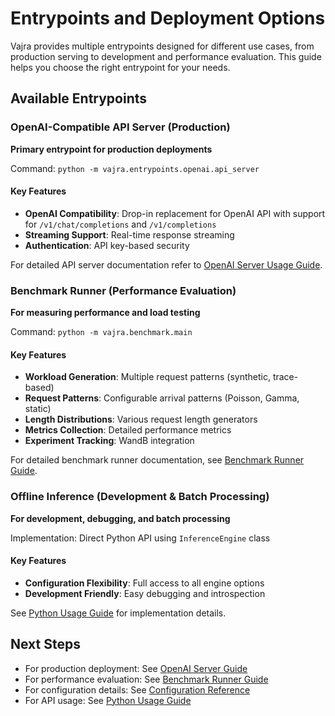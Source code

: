 # Entrypoints and Deployment Options

Vajra provides multiple entrypoints designed for different use cases, from production serving to development and performance evaluation. This guide helps you choose the right entrypoint for your needs.

## Available Entrypoints

### OpenAI-Compatible API Server (Production)

**Primary entrypoint for production deployments**

Command: `python -m vajra.entrypoints.openai.api_server`

#### Key Features
- **OpenAI Compatibility**: Drop-in replacement for OpenAI API with support for `/v1/chat/completions` and `/v1/completions`
- **Streaming Support**: Real-time response streaming
- **Authentication**: API key-based security

For detailed API server documentation refer to [OpenAI Server Usage Guide](openai_server.md).

### Benchmark Runner (Performance Evaluation)

**For measuring performance and load testing**

Command: `python -m vajra.benchmark.main`

#### Key Features
- **Workload Generation**: Multiple request patterns (synthetic, trace-based)
- **Request Patterns**: Configurable arrival patterns (Poisson, Gamma, static)
- **Length Distributions**: Various request length generators
- **Metrics Collection**: Detailed performance metrics
- **Experiment Tracking**: WandB integration

For detailed benchmark runner documentation, see [Benchmark Runner Guide](benchmark_runner.md).

### Offline Inference (Development & Batch Processing)

**For development, debugging, and batch processing**

Implementation: Direct Python API using `InferenceEngine` class

#### Key Features
- **Configuration Flexibility**: Full access to all engine options
- **Development Friendly**: Easy debugging and introspection

See [Python Usage Guide](python_usage.md) for implementation details.

## Next Steps

- For production deployment: See [OpenAI Server Guide](openai_server.md)
- For performance evaluation: See [Benchmark Runner Guide](benchmark_runner.md)
- For configuration details: See [Configuration Reference](configuration.md)  
- For API usage: See [Python Usage Guide](python_usage.md) 